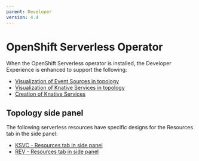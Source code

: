```yaml
---
parent: Developer
version: 4.4
---
```


# OpenShift Serverless Operator

When the OpenShift Serverless operator is installed, the Developer Experience is enhanced to support the following:
- [Visualization of Event Sources in topology](https://openshift.github.io/openshift-origin-design/designs/developer/operator-serverless-43/event-sources.md)
- [Visualization of Knative Services in topology](https://openshift.github.io/openshift-origin-design/designs/developer/operator-serverless-42/knative-services-topology.md)
- [Creation of Knative Services](https://openshift.github.io/openshift-origin-design/designs/developer/operator-serverless-42/knative-services-add.md)

## Topology side panel
The following serverless resources have specific designs for the Resources tab in the side panel:
- [KSVC - Resources tab in side panel](https://openshift.github.io/openshift-origin-design/designs/developer/operator-serverless-44/ksvc-sidepanel.md)
- [REV - Resources tab in side panel](https://openshift.github.io/openshift-origin-design/designs/developer/operator-serverless-44/rev-sidepanel.md)
